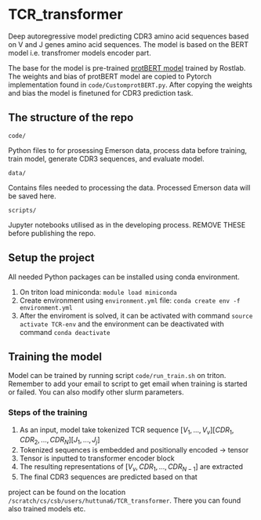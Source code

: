 # TCR_transformer

Deep autoregressive model predicting CDR3 amino acid sequences based on V and J genes amino acid sequences.
The model is based on the BERT model i.e. transfromer models encoder part. 

The base for the model is pre-trained [protBERT model](https://huggingface.co/Rostlab/prot_bert_bfd) trained by Rostlab. The weights and bias of protBERT model are copied to Pytorch implementation found in ```code/CustomprotBERT.py```. After copying the weights and bias the model is finetuned for CDR3 prediction task. 

## The structure of the repo
```code/```
   
   Python files to for prosessing Emerson data, process data before training, train model, generate CDR3 sequences, and evaluate model.

```data/```

  Contains files needed to processing the data. Processed Emerson data will be saved here.

```scripts/```

  Jupyter notebooks utilised as in the developing process. REMOVE THESE before publishing the repo.

## Setup the project 

All needed Python packages can be installed using conda environment.

1. On triton load miniconda: ```module load miniconda```
2. Create environment using ```environment.yml``` file: ```conda create env -f environment.yml```
3. After the enviroment is solved, it can be activated with command ```source activate TCR-env``` and the environment can be deactivated with command ```conda deactivate```

## Training the model 

Model can be trained by running script ```code/run_train.sh``` on triton. Remember to add your email to script to get email when training is started or failed. You can also modify other slurm parameters. 

### Steps of the training 
1. As an input, model take tokenized TCR sequence $[V_1, ..., V_v] [CDR_1, CDR_2, ..., CDR_N] [J_1, ..., J_j]$ 
2. Tokenized sequences is embedded and positionally encoded $\rightarrow$ tensor
3. Tensor is inputted to transformer encoder block
4. The resulting representations of $[V_v, CDR_1, ..., CDR_{N-1}]$ are extracted
5. The final CDR3 sequences are predicted based on that


project can be found on the location ```/scratch/cs/csb/users/huttuna6/TCR_transformer```. There you can found also trained models etc.
